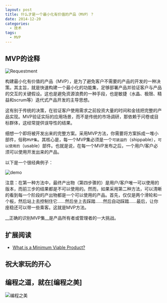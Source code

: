 ```yaml
---
layout: post
title: 什么才是一个最小化有价值的产品（MVP）？
date: 2014-12-20
categories:
  - 技术
tags:
  - MVP
---
```

## MVP的诠释

![Requestment](/img/article/12/014-12-20-01-mvp.jpg)

构建最小化有价值的产品（MVP），是为了避免客户不需要的产品的开发的一种决策。其主旨，就是快速构建一个最小化的功能集，足够部署产品并验证客户与产品的交互的关键假设。这也是避免资源浪费的一种手段，也是敏捷（水晶、极限、精益和scrum等）迭代式产品开发的主导思想。

这有别于传统的决策，在验证客户使用需求之前投资大量的时间和金钱把完整的产品实现。MVP验证实际的应用场景，而不是传统的市场调研，那依赖于问卷或目标群体，这经常提供误导性的结果。

细想一个即将被开发出来的完整方案。采用MVP方法，你需要将方案拆成一堆小部件，俗称`MVP集`。其核心是，每一个MVP集必须是一个`可装运的`（shippable），`可以使用的`（usable）部件。也就是说，在每一个MVP发布之后，一个用户/客户必须可以使用开发出来的产品。

以下是一个很经典例子：

![demo](/img/article/12/014-12-20-02-mvp.png)


注意：在第一种方法中，最终产出物（第四步骤的）是用户/客户唯一可以使用的版本，而前三步的结果都是不可以使用的。然而，如果采用第二种方法，可以清晰的看到每一个阶段的产出物都是一个可以使用的产品。首先，仅仅是两个滑轮和一个板，然后站上去控制住它……然后坐上去踩踏……然后自动踩踏……最后，让你座稳还可以带一些乘客。这就是MVP方法。

__正确的识别MVP集__是产品所有者或管理者的一大挑战。


## 扩展阅读

* [What is a Minimum Viable Product?](http://www.quora.com/What-is-a-Minimum-Viable-Product)

## 祝大家玩的开心

## 编程之道，就在[编程之美]

![编程之美](/img/weixin_qr.jpg)

